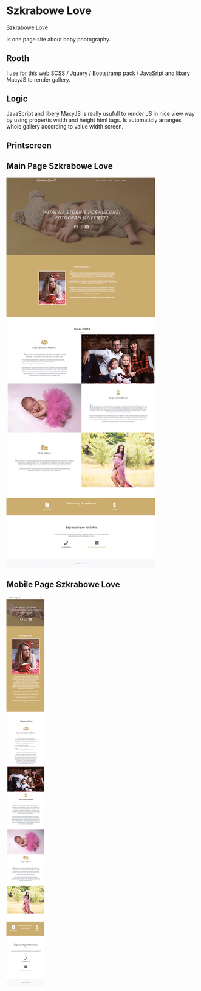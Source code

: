 # Szkrabowe Love

[Szkrabowe  Love](http://www.szkrabowelove.pl/)

Is one page site about baby photography.

## Rooth

I use for this web SCSS / Jquery / Bootstramp pack / JavaSript and libary MacyJS to render gallery.


## Logic

JavaScript and libery MacyJS is really usufull to render JS in nice view way by using propertis
width and height html tags. Is automaticly arranges whole gallery according to value width screen.


## Printscreen

## Main Page Szkrabowe Love 
![Main page](https://github.com/MIBuczek/Szkrabowe-Love/blob/master/szkrabowe-love-full.png)

## Mobile Page Szkrabowe Love
![Main page](https://github.com/MIBuczek/Szkrabowe-Love/blob/master/szkrabowe-love-mobile.png)
